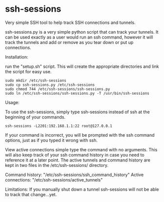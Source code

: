 # ssh-sessions
Very simple SSH tool to help track SSH connections and tunnels.



ssh-sessions.py is a very simple python script that can track your tunnels. It can be used exactly as a user would run an ssh command, however it will track the tunnels and add or remove as you tear down or put up connections.

Installation:

run the "setup.sh" script. This will create the appropriate directories and link the script for easy use.
```
sudo mkdir /etc/ssh-sessions
sudo cp ssh-sessions.py /etc/ssh-sessions
sudo chmod 744 /etc/ssh-sessions/ssh-sessions.py
sudo ln /etc/ssh-sessions/ssh-sessions.py -T /usr/bin/ssh-sessions
```

Usage:

To use the ssh-sessions, simply type ssh-sessions instead of ssh at the beginning of your commands.

`ssh-sessions -L2201:192.168.1.1:22 root@127.0.0.1`

If your command is incorrect, you will be prompted with the ssh command options, just as if you typed it wrong with ssh.

View active connections simple type the command with no arguments. This will also keep track of your ssh command history in case you need to reference it at a later point. The active tunnels and command history are kept in two files in the /etc/ssh-sessions/ directory.

Command history: "/etc/ssh-sessions/ssh_command_history"
Active connections: "/etc/ssh-sessions/active_tunnels"

Limitations:
If you manually shut down a tunnel ssh-sessions will not be able to track that change...yet.


